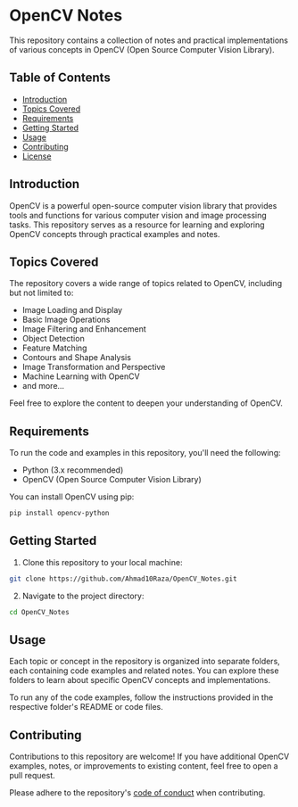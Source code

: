 # OpenCV Notes

This repository contains a collection of notes and practical implementations of various concepts in OpenCV (Open Source Computer Vision Library).

## Table of Contents

- [Introduction](#introduction)
- [Topics Covered](#topics-covered)
- [Requirements](#requirements)
- [Getting Started](#getting-started)
- [Usage](#usage)
- [Contributing](#contributing)
- [License](#license)

## Introduction

OpenCV is a powerful open-source computer vision library that provides tools and functions for various computer vision and image processing tasks. This repository serves as a resource for learning and exploring OpenCV concepts through practical examples and notes.

## Topics Covered

The repository covers a wide range of topics related to OpenCV, including but not limited to:

- Image Loading and Display
- Basic Image Operations
- Image Filtering and Enhancement
- Object Detection
- Feature Matching
- Contours and Shape Analysis
- Image Transformation and Perspective
- Machine Learning with OpenCV
- and more...

Feel free to explore the content to deepen your understanding of OpenCV.

## Requirements

To run the code and examples in this repository, you'll need the following:

- Python (3.x recommended)
- OpenCV (Open Source Computer Vision Library)

You can install OpenCV using pip:

```bash
pip install opencv-python
```

## Getting Started

1. Clone this repository to your local machine:

```bash
git clone https://github.com/Ahmad10Raza/OpenCV_Notes.git
```

2. Navigate to the project directory:

```bash
cd OpenCV_Notes
```

## Usage

Each topic or concept in the repository is organized into separate folders, each containing code examples and related notes. You can explore these folders to learn about specific OpenCV concepts and implementations.

To run any of the code examples, follow the instructions provided in the respective folder's README or code files.

## Contributing

Contributions to this repository are welcome! If you have additional OpenCV examples, notes, or improvements to existing content, feel free to open a pull request.

Please adhere to the repository's [code of conduct](CODE_OF_CONDUCT.md) when contributing.
